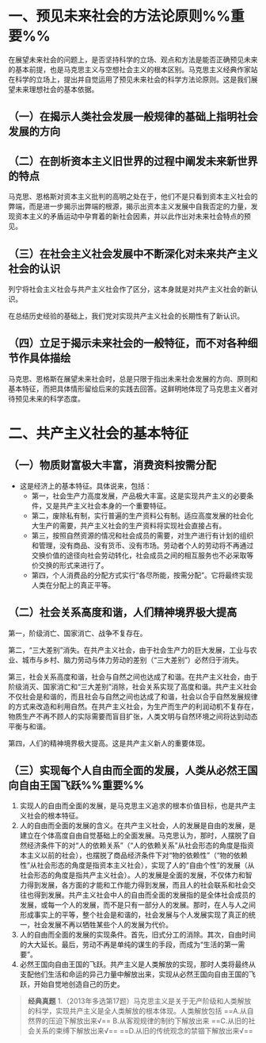 # 一、预见未来社会的方法论原则%%重要%%
在展望未来社会的问题上，是否坚持科学的立场、观点和方法是能否正确预见未来的基本前提，也是马克思主义与空想社会主义的根本区别。马克思主义经典作家站在科学的立场上，提出并自觉运用了预见未来社会的科学方法论原则。这是我们展望未来理想社会的基本依据。
## （一）在揭示人类社会发展一般规律的基础上指明社会发展的方向
## （二）在剖析资本主义旧世界的过程中阐发未来新世界的特点
马克思、恩格斯对资本主义批判的高明之处在于，他们不是只看到资本主义社会的弊端，而是进一步揭示出弊端的根源，揭示出资本主义发展中自我否定的力量，发现资本主义的矛盾运动中孕育着的新社会因素，并以此作出对未来社会特点的预见。
## （三）在社会主义社会发展中不断深化对未来共产主义社会的认识
列宁将社会主义社会与共产主义社会作了区分，这本身就是对共产主义社会的新认识。

在总结历史经验的基础上，我们党对实现共产主义社会的长期性有了新认识。
## （四）立足于揭示未来社会的一般特征，而不对各种细节作具体描绘
马克思、恩格斯在展望未来社会时，总是只限于指出未来社会发展的方向、原则和基本特征，而把具体情形留给后来的实践去回答。这鲜明地体现了马克思主义者对待预见未来的科学态度。
# 二、共产主义社会的基本特征
## （一）物质财富极大丰富，消费资料按需分配
- 这是经济上的基本特征。具体说来，包括：
	- 第一，社会生产力高度发展，产品极大丰富。这是实现共产主义的必要条件，又是共产主义社会本身的一个重要特征。
	- 第二，废除私有制，实行普遍的生产资料公有制。适应高度发展的社会化大生产的需要，共产主义社会的生产资料将实现社会直接占有。
	- 第三，按照自然资源的情况和社会成员的需要，对生产进行有计划的组织和管理，没有商品、没有货币、没有市场。劳动者个人的劳动将不再通过交换价值的途径向社会劳动转化，社会成员之间的相互服务也不必采取等价交换的形式来进行了。
	- 第四，个人消费品的分配方式实行“各尽所能，按需分配”。它将最终实现人类在分配上的真正平等。
## （二）社会关系高度和谐，人们精神境界极大提高
第一，阶级消亡、国家消亡、战争不复存在。

第二，“三大差别”消失。在共产主义社会，由于社会生产力的巨大发展，工业与农业、城市与乡村、脑力劳动与体力劳动的差别（“三大差别”）必然归于消失。

第三，社会关系高度和谐，社会与自然之间也达成了和谐。在共产主义社会，由于阶级消灭、国家消亡和“三大差别”消除，社会关系实现了高度和谐。共产主义社会不仅社会是和谐的，而且社会与自然之间也达成了和谐，社会以合乎自然发展规律的方式来改造和利用自然。在共产主义社会，为生产而生产的利润动机不复存在，物质生产不再不顾人的实际需要而盲目扩张，人类文明与自然环境之间将达到动态平衡与和谐。

第四，人们的精神境界极大提高。这是共产主义新人的重要体现。
## （三）实现每个人自由而全面的发展，人类从必然王国向自由王国飞跃%%重要%%
1. 实现人的自由而全面的发展，是马克思主义追求的根本价值目标，也是共产主义社会的根本特征。
2. 人的自由而全面的发展的含义。在共产主义社会，人的发展是自由的发展，是建立在个体高度自由自觉基础上的全面发展。马克思认为，那时，人摆脱了自然经济条件下的对“人的依赖关系”（“人的依赖关系”从社会形态的角度是指资本主义以前的社会），也摆脱了商品经济条件下对“物的依赖性”（“物的依赖性”从社会形态的角度是指资本主义社会），实现了人的“自由个性”的发展（从社会形态的角度是指共产主义社会）。人的发展是全面的发展，不仅体力和智力得到发展，各方面的才能和工作能力得到发展，而且人的社会联系和社会交往也得到发展。共产主义社会中人的自由而全面的发展指的是全体社会成员的发展，或每一个人的发展，而不是只有一部分人的发展。那时，在人与人之间形成事实上的平等，整个社会是和谐的，社会发展与个人发展实现了真正的统一，社会发展不再以牺牲某些个人的发展为代价。
3. 人的自由而全面的发展的实现条件。首先，旧式分工的消除。其次，自由时间的大大延长。最后，劳动不再是单纯的谋生的手段，而成为“生活的第一需要”。
4. 必然王国向自由王国的飞跃。共产主义是人类解放的实现，那时人类将最终从支配他们生活和命运的异己力量中解放出来，实现从必然王国向自由王国的飞跃，开始自觉地创造自己的历史。

>**经典真题**
1.（2013年多选第17题）马克思主义是关于无产阶级和人类解放的科学，实现共产主义是全人类解放的根本体现。人类解放包括
==A.从自然界的压迫下解放出来√==
B.从客观规律的制约下解放出来
==C.从旧的社会关系的束缚下解放出来√==
==D.从旧的传统观念的禁锢下解放出来√==
